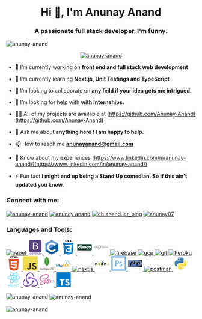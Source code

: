 <h1 align="center">Hi 👋, I'm Anunay Anand</h1>
<h3 align="center">A passionate full stack developer. I'm funny.</h3>

<p align="left"> <img src="https://komarev.com/ghpvc/?username=anunay-anand&label=Profile%20views&color=0e75b6&style=flat" alt="anunay-anand" /> </p>

<p align="center"> <a href="#"><img src="https://github-profile-trophy.vercel.app/?username=anunay-anand" alt="anunay-anand" /></a></p>

- 🔭 I’m currently working on **front end and full stack web development**

- 🌱 I’m currently learning **Next.js, Unit Testings and TypeScript**

- 👯 I’m looking to collaborate on **any feild if your idea gets me intrigued.**

- 🤝 I’m looking for help with **with Internships.**

- 👨‍💻 All of my projects are available at [https://github.com/Anunay-Anand](https://github.com/Anunay-Anand)

- 💬 Ask me about **anything here ! I am happy to help.**

- 📫 How to reach me **anunayanand@gmail.com**

- 📄 Know about my experiences [https://www.linkedin.com/in/anunay-anand/](https://www.linkedin.com/in/anunay-anand/)

- ⚡ Fun fact **I might end up being a Stand Up comedian. So if this ain't updated you know.**

<h3 align="left">Connect with me:</h3>
<p align="left">
<a href="https://linkedin.com/in/anunay-anand" target="blank"><img align="center" src="https://img.shields.io/badge/LinkedIn-0077B5?style=for-the-badge&logo=linkedin&logoColor=white" alt="anunay-anand" height="32" width="85" /></a>
<a href="https://fb.com/anunay anand" target="blank"><img align="center" src="https://img.shields.io/badge/Facebook-1877F2?style=for-the-badge&logo=facebook&logoColor=white" alt="anunay anand" height="32" width="85" /></a>
<a href="https://instagram.com/ch.anand.ler_bing" target="blank"><img align="center" src="https://img.shields.io/badge/Instagram-E4405F?style=for-the-badge&logo=instagram&logoColor=white" alt="ch.anand.ler_bing" height="32" width="90" /></a>
<a href="https://www.leetcode.com/anunay07" target="blank"><img align="center" src="https://img.shields.io/badge/HackerEarth-%232C3454.svg?&style=for-the-badge&logo=HackerEarth&logoColor=Blue" alt="anunay07" height="32" width="90" /></a>
</p>

<h3 align="left">Languages and Tools:</h3>
<p align="left"> <a href="https://babeljs.io/" target="_blank"> <img src="https://www.vectorlogo.zone/logos/babeljs/babeljs-icon.svg" alt="babel" width="40" height="40"/> </a> <a href="https://getbootstrap.com" target="_blank"> <img src="https://raw.githubusercontent.com/devicons/devicon/master/icons/bootstrap/bootstrap-plain-wordmark.svg" alt="bootstrap" width="40" height="40"/> </a> <a href="https://www.cprogramming.com/" target="_blank"> <img src="https://raw.githubusercontent.com/devicons/devicon/master/icons/c/c-original.svg" alt="c" width="40" height="40"/> </a> <a href="https://www.w3schools.com/css/" target="_blank"> <img src="https://raw.githubusercontent.com/devicons/devicon/master/icons/css3/css3-original-wordmark.svg" alt="css3" width="40" height="40"/> </a> <a href="https://www.djangoproject.com/" target="_blank"> <img src="https://raw.githubusercontent.com/devicons/devicon/master/icons/django/django-original.svg" alt="django" width="40" height="40"/> </a> <a href="https://expressjs.com" target="_blank"> <img src="https://raw.githubusercontent.com/devicons/devicon/master/icons/express/express-original-wordmark.svg" alt="express" width="40" height="40"/> </a> <a href="https://firebase.google.com/" target="_blank"> <img src="https://www.vectorlogo.zone/logos/firebase/firebase-icon.svg" alt="firebase" width="40" height="40"/> </a> <a href="https://cloud.google.com" target="_blank"> <img src="https://www.vectorlogo.zone/logos/google_cloud/google_cloud-icon.svg" alt="gcp" width="40" height="40"/> </a> <a href="https://git-scm.com/" target="_blank"> <img src="https://www.vectorlogo.zone/logos/git-scm/git-scm-icon.svg" alt="git" width="40" height="40"/> </a> <a href="https://heroku.com" target="_blank"> <img src="https://www.vectorlogo.zone/logos/heroku/heroku-icon.svg" alt="heroku" width="40" height="40"/> </a> <a href="https://www.w3.org/html/" target="_blank"> <img src="https://raw.githubusercontent.com/devicons/devicon/master/icons/html5/html5-original-wordmark.svg" alt="html5" width="40" height="40"/> </a> <a href="https://developer.mozilla.org/en-US/docs/Web/JavaScript" target="_blank"> <img src="https://raw.githubusercontent.com/devicons/devicon/master/icons/javascript/javascript-original.svg" alt="javascript" width="40" height="40"/> </a> <a href="https://www.mongodb.com/" target="_blank"> <img src="https://raw.githubusercontent.com/devicons/devicon/master/icons/mongodb/mongodb-original-wordmark.svg" alt="mongodb" width="40" height="40"/> </a> <a href="https://www.mysql.com/" target="_blank"> <img src="https://raw.githubusercontent.com/devicons/devicon/master/icons/mysql/mysql-original-wordmark.svg" alt="mysql" width="40" height="40"/> </a> <a href="https://nextjs.org/" target="_blank"> <img src="https://cdn.worldvectorlogo.com/logos/nextjs-3.svg" alt="nextjs" width="40" height="40"/> </a> <a href="https://nodejs.org" target="_blank"> <img src="https://raw.githubusercontent.com/devicons/devicon/master/icons/nodejs/nodejs-original-wordmark.svg" alt="nodejs" width="40" height="40"/> </a> <a href="https://www.photoshop.com/en" target="_blank"> <img src="https://raw.githubusercontent.com/devicons/devicon/master/icons/photoshop/photoshop-line.svg" alt="photoshop" width="40" height="40"/> </a> <a href="https://www.php.net" target="_blank"> <img src="https://raw.githubusercontent.com/devicons/devicon/master/icons/php/php-original.svg" alt="php" width="40" height="40"/> </a> <a href="https://postman.com" target="_blank"> <img src="https://www.vectorlogo.zone/logos/getpostman/getpostman-icon.svg" alt="postman" width="40" height="40"/> </a> <a href="https://www.python.org" target="_blank"> <img src="https://raw.githubusercontent.com/devicons/devicon/master/icons/python/python-original.svg" alt="python" width="40" height="40"/> </a> <a href="https://reactjs.org/" target="_blank"> <img src="https://raw.githubusercontent.com/devicons/devicon/master/icons/react/react-original-wordmark.svg" alt="react" width="40" height="40"/> </a> <a href="https://redux.js.org" target="_blank"> <img src="https://raw.githubusercontent.com/devicons/devicon/master/icons/redux/redux-original.svg" alt="redux" width="40" height="40"/> </a> <a href="https://sass-lang.com" target="_blank"> <img src="https://raw.githubusercontent.com/devicons/devicon/master/icons/sass/sass-original.svg" alt="sass" width="40" height="40"/> </a> <a href="https://www.typescriptlang.org/" target="_blank"> <img src="https://raw.githubusercontent.com/devicons/devicon/master/icons/typescript/typescript-original.svg" alt="typescript" width="40" height="40"/> </a> </p>

<p><img align="left" src="https://github-readme-stats.vercel.app/api/top-langs?username=anunay-anand&show_icons=true&locale=en&layout=compact" alt="anunay-anand" /></p>

<p>&nbsp;<img align="center" src="https://github-readme-stats.vercel.app/api?username=anunay-anand&show_icons=true&locale=en" alt="anunay-anand" /></p>

<p><img align="center" src="https://github-readme-streak-stats.herokuapp.com/?user=anunay-anand&" alt="anunay-anand" /></p>

<!--
**Anunay-Anand/Anunay-Anand** is a ✨ _special_ ✨ repository because its `README.md` (this file) appears on your GitHub profile.

Here are some ideas to get you started:

- 🔭 I’m currently working on ...
- 🌱 I’m currently learning ...
- 👯 I’m looking to collaborate on ...
- 🤔 I’m looking for help with ...
- 💬 Ask me about ...
- 📫 How to reach me: ...
- 😄 Pronouns: ...
- ⚡ Fun fact: ...
-->
